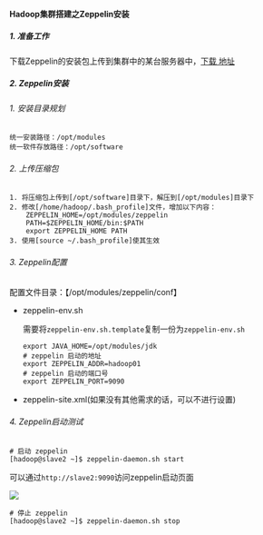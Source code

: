 #### Hadoop集群搭建之Zeppelin安装

##### 1. 准备工作

下载Zeppelin的安装包上传到集群中的某台服务器中，[下载 地址](https://downloads.apache.org/zeppelin/)

##### 2. Zeppelin安装

###### 1. 安装目录规划

```
统一安装路径：/opt/modules
统一软件存放路径：/opt/software
```

###### 2. 上传压缩包

```
1. 将压缩包上传到[/opt/software]目录下，解压到[/opt/modules]目录下
2. 修改[/home/hadoop/.bash_profile]文件，增加以下内容：
	ZEPPELIN_HOME=/opt/modules/zeppelin
	PATH=$ZEPPELIN_HOME/bin:$PATH
	export ZEPPELIN_HOME PATH
3. 使用[source ~/.bash_profile]使其生效
```

###### 3. Zeppelin配置

配置文件目录：【/opt/modules/zeppelin/conf】

- zeppelin-env.sh

  需要将`zeppelin-env.sh.template`复制一份为`zeppelin-env.sh`

  ```shell
  export JAVA_HOME=/opt/modules/jdk
  # zeppelin 启动的地址
  export ZEPPELIN_ADDR=hadoop01
  # zeppelin 启动的端口号
  export ZEPPELIN_PORT=9090
  ```

- zeppelin-site.xml(如果没有其他需求的话，可以不进行设置)

###### 4. Zeppelin启动测试

```shell
# 启动 zeppelin
[hadoop@slave2 ~]$ zeppelin-daemon.sh start
```

可以通过`http://slave2:9090`访问zeppelin启动页面

![](http://typora-image.test.upcdn.net/images/20200813213343.jpg)

```shell
# 停止 zeppelin
[hadoop@slave2 ~]$ zeppelin-daemon.sh stop
```

